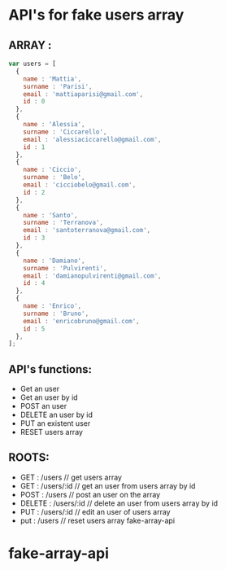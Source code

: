 # API's for fake users array

## ARRAY :

```js
var users = [
  {
    name : 'Mattia',
    surname : 'Parisi',
    email : 'mattiaparisi@gmail.com',
    id : 0
  },
  {
    name : 'Alessia',
    surname : 'Ciccarello',
    email : 'alessiaciccarello@gmail.com',
    id : 1
  },
  {
    name : 'Ciccio',
    surname : 'Belo',
    email : 'cicciobelo@gmail.com',
    id : 2
  },
  {
    name : 'Santo',
    surname : 'Terranova',
    email : 'santoterranova@gmail.com',
    id : 3
  },
  {
    name : 'Damiano',
    surname : 'Pulvirenti',
    email : 'damianopulvirenti@gmail.com',
    id : 4
  },
  {
    name : 'Enrico',
    surname : 'Bruno',
    email : 'enricobruno@gmail.com',
    id : 5
  },
];
```

## API's functions:

  - Get an user
  - Get an user by id
  - POST an user
  - DELETE an user by id
  - PUT an existent user
  - RESET users array

## ROOTS:

  - GET : /users // get users array
  - GET : /users/:id // get an user from users array by id
  - POST :  /users // post an user on the array
  - DELETE : /users/:id // delete an user from users array by id
  - PUT : /users/:id // edit an user of users array
  - put : /users // reset users array
fake-array-api
# fake-array-api
